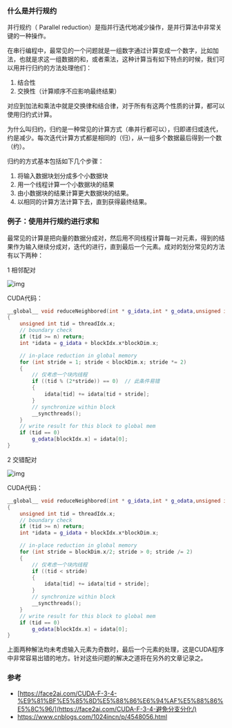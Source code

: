 ### 什么是并行规约

并行规约（ Parallel reduction）是指并行迭代地减少操作，是并行算法中非常关键的一种操作。 

在串行编程中，最常见的一个问题就是一组数字通过计算变成一个数字，比如加法，也就是求这一组数据的和，或者乘法，这种计算当有如下特点的时候，我们可以用并行归约的方法处理他们：

1. 结合性
2. 交换性（计算顺序不应影响最终结果）

对应到加法和乘法中就是交换律和结合律，对于所有有这两个性质的计算，都可以使用归约式计算。

为什么叫归约，归约是一种常见的计算方式（串并行都可以），归即递归或迭代，约是减少。每次迭代计算方式都是相同的（归），从一组多个数据最后得到一个数（约）。

归约的方式基本包括如下几个步骤：

1. 将输入数据块划分成多个小数据块
2. 用一个线程计算一个小数据块的结果
3. 由小数据块的结果计算更大数据块的结果。
4. 以相同的计算方法计算下去，直到获得最终结果。



### 例子：使用并行规约进行求和

最常见的计算是把向量的数据分成对，然后用不同线程计算每一对元素，得到的结果作为输入继续分成对，迭代的进行，直到最后一个元素。成对的划分常见的方法有以下两种：

1 相邻配对

![img](https://tony4ai-1251394096.cos.ap-hongkong.myqcloud.com/blog_images/CUDA-F-3-4-%E9%81%BF%E5%85%8D%E5%88%86%E6%94%AF%E5%88%86%E5%8C%96/xianglin.png)

CUDA代码：

```cpp
__global__ void reduceNeighbored(int * g_idata,int * g_odata,unsigned int n)
{
    unsigned int tid = threadIdx.x;
    // boundary check
    if (tid >= n) return;
    int *idata = g_idata + blockIdx.x*blockDim.x;

    // in-place reduction in global memory
    for (int stride = 1; stride < blockDim.x; stride *= 2)
    {
        // 仅考虑一个块内线程
        if ((tid % (2*stride)) == 0)  // 此条件易错
        {
            idata[tid] += idata[tid + stride];
        }
        // synchronize within block
        __syncthreads();
    }
    // write result for this block to global mem
    if (tid == 0)
        g_odata[blockIdx.x] = idata[0];
}
```



2 交错配对

![img](https://tony4ai-1251394096.cos.ap-hongkong.myqcloud.com/blog_images/CUDA-F-3-4-%E9%81%BF%E5%85%8D%E5%88%86%E6%94%AF%E5%88%86%E5%8C%96/jiaocuo.png)

CUDA代码：

```cpp
__global__ void reduceNeighbored(int * g_idata,int * g_odata,unsigned int n)
{
    unsigned int tid = threadIdx.x;
    // boundary check
    if (tid >= n) return;
    int *idata = g_idata + blockIdx.x*blockDim.x;

    // in-place reduction in global memory
    for (int stride = blockDim.x/2; stride > 0; stride /= 2)
    {
        // 仅考虑一个块内线程
        if ((tid < stride)
        {
            idata[tid] += idata[tid + stride];
        }
        // synchronize within block
        __syncthreads();
    }
    // write result for this block to global mem
    if (tid == 0)
        g_odata[blockIdx.x] = idata[0];
}
```

上面两种解法均未考虑输入元素为奇数时，最后一个元素的处理，这是CUDA程序中非常容易出错的地方。针对这些问题的解决之道将在另外的文章记录之。

### 参考

- [https://face2ai.com/CUDA-F-3-4-%E9%81%BF%E5%85%8D%E5%88%86%E6%94%AF%E5%88%86%E5%8C%96/](https://face2ai.com/CUDA-F-3-4-避免分支分化/)
- https://www.cnblogs.com/1024incn/p/4548056.html

